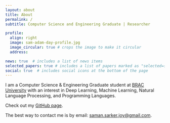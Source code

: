 ```yaml
---
layout: about
title: About
permalink: /
subtitle: Computer Science and Engineering Graduate | Researcher

profile:
  align: right
  image: sam-adam-day-profile.jpg
  image_circular: true # crops the image to make it circular
  address:

news: true  # includes a list of news items
selected_papers: true # includes a list of papers marked as "selected={true}"
social: true  # includes social icons at the bottom of the page
---
```


I am a Computer Science & Engineering Graduate student at [BRAC University](https://www.bracu.ac.bd/) with an interest in Deep Learning, Machine Learning, Natural Language Processing, and Programming Languages.

Check out my [GitHub page](https://github.com/samanjoy2).

The best way to contact me is by email: [saman.sarker.joy@gmail.com](mailto:saman.sarker.joy@gmail.com).